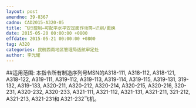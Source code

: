```yaml
---
layout: post
amendno: 39-8367
cadno: CAD2015-A320-05
title: 飞行控制—可配平水平安定面作动筒—识别/更换
date: 2015-05-20 00:00:00 +0800
effdate: 2015-05-21 00:00:00 +0800
tag: A320
categories: 民航西南地区管理局适航审定处
author: 李光耀
---
```


##适用范围:
本指令所有制造序列号MSN的A318-111, A318-112, A318-121, A318-122, A319-111, A319-112, A319-113, A319-114, A319-115, A319-131, 319-132, A319-133, A320-211, A320-212, A320-214, A320-215, A320-216, 320-231, A320-232, A320-233, A321-111, A321-112, A321-131, A321-211, 321-212, A321-213, A321-231和 A321-232飞机。

